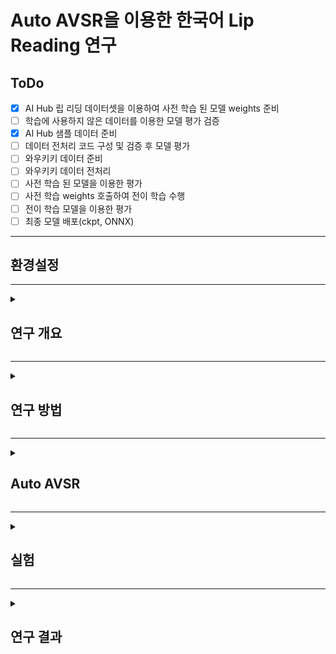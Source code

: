 # Auto AVSR을 이용한 한국어 Lip Reading 연구

## ToDo
- [X] AI Hub 립 리딩 데이터셋을 이용하여 사전 학습 된 모델 weights 준비
- [ ] 학습에 사용하지 않은 데이터를 이용한 모델 평가 검증
- [X] AI Hub 샘플 데이터 준비
- [ ] 데이터 전처리 코드 구성 및 검증 후 모델 평가
- [ ] 와우키키 데이터 준비
- [ ] 와우키키 데이터 전처리
- [ ] 사전 학습 된 모델을 이용한 평가
- [ ] 사전 학습 weights 호출하여 전이 학습 수행
- [ ] 전이 학습 모델을 이용한 평가
- [ ] 최종 모델 배포(ckpt, ONNX)

---
## 환경설정

---

<details>
<summary><h2>연구 개요</h2></summary>
<div markdown="1">

### Lip Reading이란

### 연구 배경

### 연구 목적

</div>
</details>

---

<details>
<summary><h2>연구 방법</h2></summary>
<div markdown="1">

### Lip Reading 방법

#### 데이터 구성

#### 데이터 전처리

### 평가 방법

</div>
</details>

---

<details>
<summary><h2>Auto AVSR</h2></summary>
<div markdown="1">

### AVSR 개요

### Architecture

</div>
</details>

---

<details>
<summary><h2>실험</h2></summary>
<div markdown="1">

### 평가 데이터 Evaluation

</div>
</details>

---

<details>
<summary><h2>연구 결과</h2></summary>
<div markdown="1">

### 결과

</div>
</details>